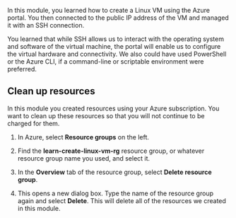 In this module, you learned how to create a Linux VM using the Azure portal. You then connected to the public IP address of the VM and managed it with an SSH connection. 

You learned that while SSH allows us to interact with the operating system and software of the virtual machine, the portal will enable us to configure the virtual hardware and connectivity. We also could have used PowerShell or the Azure CLI, if a command-line or scriptable environment were preferred.

## Clean up resources
 In this module you created resources using your Azure subscription. You want to clean up these resources so that you will not continue to be charged for them.

 1. In Azure, select **Resource groups** on the left.

 1. Find the **learn-create-linux-vm-rg** resource group, or whatever resource group name you used,  and select it.

 1. In the **Overview** tab of the resource group, select **Delete resource group**.

 1. This opens a new dialog box. Type the name of the resource group  again and select **Delete**. This will delete all of the resources we created in this module.

